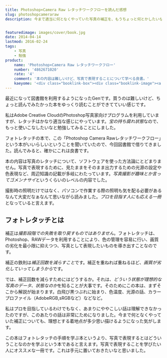 ```yaml
---
title: Photoshop×Camera Raw レタッチワークフローを読んだ感想
slug: photoshopcameraraw
description: 今まで適当に何となくやっていた写真の補正を、もうちょっと何とかしたいなと思い読んでみました。写真で表現することについてかなり詳しく記述されており、非常に勉強になりました。Photoshopの操作より、写真で表現に関する知識が役に立ちます。


featuredimage: images/cover/book.jpg
date: 2014-04-14
lastmod: 2016-02-24
tags: 
    - 写真
    - 勉強
product:
    name: 'Photoshop×Camera Raw レタッチワークフロー'
    number: '4862671020'
    rate: '4'
    comment: '本の内容は難しいけど、写真で表現することについて学べる良書。'
    kaeyome: '<div class="booklink-box"><div class="booklink-image"><a href="http://www.amazon.co.jp/exec/obidos/asin/4862671020/illusionspace-22/" rel="nofollow" target="_blank"><img src="http://ecx.images-amazon.com/images/I/51J6eY4UuIL._SL160_.jpg" style="border: none;" /></a></div><div class="booklink-info"><div class="booklink-name"><a href="http://www.amazon.co.jp/exec/obidos/asin/4862671020/illusionspace-22/" rel="nofollow" target="_blank">Photoshop×Camera Raw レタッチワークフロー フォトグラファーが知りたかった速さと質を高める方法</a><div class="booklink-powered-date">posted with <a href="http://yomereba.com" rel="nofollow" target="_blank">ヨメレバ</a></div></div><div class="booklink-detail">茂手木 秀行 ワークスコーポレーション 2011-03-29    </div><div class="booklink-link2"><div class="shoplinkamazon"><a href="http://www.amazon.co.jp/exec/obidos/asin/4862671020/illusionspace-22/" rel="nofollow" target="_blank" title="アマゾン" >Amazonで購入</a></div><div class="shoplinkrakuten"><a href="http://hb.afl.rakuten.co.jp/hgc/11acbc01.369b1bf6.11acbc02.cabf9fe9/?pc=http%3A%2F%2Fbooks.rakuten.co.jp%2Frb%2F11126542%2F%3Fscid%3Daf_ich_link_urltxt%26m%3Dhttp%3A%2F%2Fm.rakuten.co.jp%2Fev%2Fbook%2F" rel="nofollow" target="_blank" title="楽天ブックス" >楽天ブックスで購入</a></div>                         <div class="shoplinkkino"><a href="http://ck.jp.ap.valuecommerce.com/servlet/referral?sid=3085416&pid=882196163&vc_url=http%3A%2F%2Fwww.kinokuniya.co.jp%2Ff%2Fdsg-01-9784862671028" target="_blank" title="kino" >紀伊國屋書店で購入<img src="https://ad.jp.ap.valuecommerce.com/servlet/gifbanner?sid=3085416&pid=882196163" height="1" width="1" border="0"></a></div>                   </div></div><div class="booklink-footer"></div></div>'
---
```


最近になって図書館を利用するようになったGenです。買うのは難しいけど、ちょっと読んでみたかった本をゆっくり読むことができてていい感じです。

私はAdobe Creative CloudのPhotoshop写真家向けプログラムを利用していますが、レタッチはかなり適当な感じにやっています。<em>宝の持ち腐れ状態</em>なので、もっと使いこなしたいなと勉強してみることにしました。

フォトレタッチの本で、この「Photoshop Camera Rawレタッチワークフロー」という本がいいらしいということを聞いていたので、今回図書館で借りてきました。読んでみると、確かにこれは良書です。

本の内容は写真のレタッチについて、ソフトウェアを使った方法論にとどまりません。写真で表現するために、見たままをそのまま出力するための光源の設定や色表現など、周辺知識の記載が多岐にわたっています。<em>写真撮影が趣味とか言ってゴメンナサイ</em>というくらいのレベルの内容でした。

撮影時の照明だけではなく、パソコンで作業する際の照明も気を配る必要があるなんて大変だなぁなんて思いながら読みました。<em>プロを目指す人にも応える一冊</em>となっていると言えます。


## フォトレタッチとは


補正は<em>撮影段階での失敗を取り戻すものではありません</em>。フォトレタッチは、Photoshop、RAWデータを利用することにより、色の管理を容易に行い、画質の劣化を最小限に抑えつつ、写真として表現したいものを導き出すことなのです。

補正の鉄則は<em>補正回数を減らすこと</em>です。補正を重ねれば重ねるほど、<em>画質が劣化していってしまうから</em>です。

では、補正回数を減らすためにはどうするか。それは、<em>どういう状態が理想的な写真のデータ、状態なのか</em>を知ることが大事です。そのためにこの本は、まずそこから解説が始まります。白飛び黒つぶれに始まり、色温度、光源の話、カラープロファイル（AdobeRGB,sRGBなど）などなど。

私はプロを目指しているわけでもなく、あまりにややこしい話は理解できなかったのですが、このあたりの話は非常にためになりました。今まで何となくやっていた補正についても、理想とする着地点が多少思い描けるようになった気がします。

この本はフォトレタッチの手順を学ぶ本というより、写真で表現するとはどういうことなのかを学ぶという本であると言えます。写真で表現することを学びたい人にオススメな一冊です。これは手元に置いておきたいなと思いました。


  